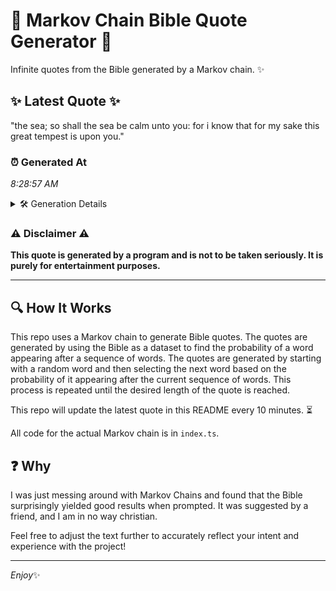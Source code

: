 # 📖 Markov Chain Bible Quote Generator 📖

Infinite quotes from the Bible generated by a Markov chain. ✨

## ✨ Latest Quote ✨
"the sea; so shall the sea be calm unto you: for i know that for my sake this great tempest is upon you."

### ⏰ Generated At
*8:28:57 AM*

<details>
    <summary>🛠️ Generation Details</summary>
    <p>
        <strong>🌱 Seed:</strong> the<br>
        <strong>🔄 Iterations:</strong> 22<br>
        <strong>📜 Context History:</strong><br>[ the ]: sea;<br>[ the, sea; ]: so<br>[ the, sea;, so ]: shall<br>[ the, sea;, so, shall ]: the<br>[ the, sea;, so, shall, the ]: sea<br>[ the, sea;, so, shall, the, sea ]: be<br>[ sea;, so, shall, the, sea, be ]: calm<br>[ so, shall, the, sea, be, calm ]: unto<br>[ shall, the, sea, be, calm, unto ]: you:<br>[ the, sea, be, calm, unto, you: ]: for<br>[ sea, be, calm, unto, you:, for ]: i<br>[ be, calm, unto, you:, for, i ]: know<br>[ calm, unto, you:, for, i, know ]: that<br>[ unto, you:, for, i, know, that ]: for<br>[ you:, for, i, know, that, for ]: my<br>[ for, i, know, that, for, my ]: sake<br>[ i, know, that, for, my, sake ]: this<br>[ know, that, for, my, sake, this ]: great<br>[ that, for, my, sake, this, great ]: tempest<br>[ for, my, sake, this, great, tempest ]: is<br>[ my, sake, this, great, tempest, is ]: upon<br>[ sake, this, great, tempest, is, upon ]: you.<br>
    </p>
</details>

### ⚠️ Disclaimer ⚠️
**This quote is generated by a program and is not to be taken seriously. It is purely for entertainment purposes.**

---

## 🔍 How It Works

This repo uses a Markov chain to generate Bible quotes. The quotes are generated by using the Bible as a dataset to find the probability of a word appearing after a sequence of words. The quotes are generated by starting with a random word and then selecting the next word based on the probability of it appearing after the current sequence of words. This process is repeated until the desired length of the quote is reached.

This repo will update the latest quote in this README every 10 minutes. ⏳

All code for the actual Markov chain is in `index.ts`.

## ❓ Why

I was just messing around with Markov Chains and found that the Bible surprisingly yielded good results when prompted. 
It was suggested by a friend, and I am in no way christian.

Feel free to adjust the text further to accurately reflect your intent and experience with the project!

---

*Enjoy*✨
